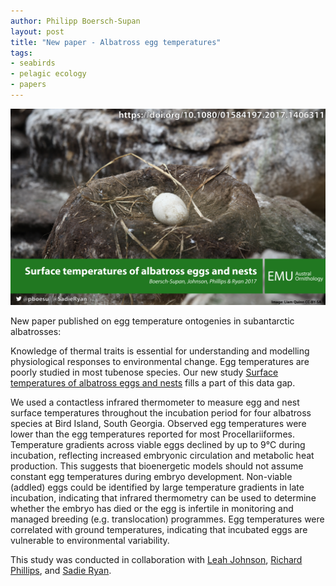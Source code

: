 ```yaml
---
author: Philipp Boersch-Supan
layout: post
title: "New paper - Albatross egg temperatures"
tags:
- seabirds
- pelagic ecology
- papers
---
```


<img class="img-wide" src="/public/images/egg_temperature_paper_cover.png" alt="graphical summary">  


New paper published on egg temperature ontogenies in subantarctic albatrosses:

Knowledge of thermal traits is essential for understanding and modelling physiological responses to environmental change. Egg temperatures are poorly studied in most tubenose species. Our new study [Surface temperatures of albatross eggs and nests](https://doi.org/10.1080/01584197.2017.1406311) fills a part of this data gap.

We used a contactless infrared thermometer to measure egg and nest surface temperatures throughout the incubation period for four albatross species at Bird Island, South Georgia. Observed egg temperatures were lower than the egg temperatures reported for most Procellariiformes. Temperature gradients across viable eggs declined by up to 9°C during incubation, reflecting increased embryonic circulation and metabolic heat production. This suggests that bioenergetic models should not assume constant egg temperatures during embryo development. Non-viable (addled) eggs could be identified by large temperature gradients in late incubation, indicating that infrared thermometry can be used to determine whether the embryo has died or the egg is infertile in monitoring and managed breeding (e.g. translocation) programmes. Egg temperatures were correlated with ground temperatures, indicating that incubated eggs are vulnerable to environmental variability.

This study was conducted in collaboration with [Leah Johnson](http://leah.johnson-gramacy.com/QED/), [Richard Phillips](https://www.bas.ac.uk/profile/raphil/), and [Sadie Ryan](http://www.sadieryan.net/).

